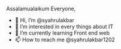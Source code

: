 Assalamualaikum Everyone,
- 👋 Hi, I’m @syahrulakbar
- 👀 I’m interested in every things about IT
- 🌱 I’m currently learning Front end web
- 📫 How to reach me @syahrulakbar1202

<!---
syahrulakbar/syahrulakbar is a ✨ special ✨ repository because its `README.md` (this file) appears on your GitHub profile.
You can click the Preview link to take a look at your changes.
--->
